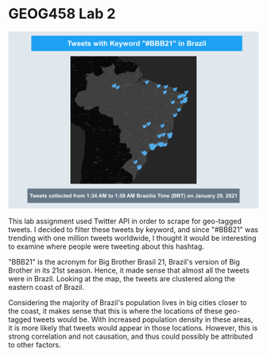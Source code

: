 # GEOG458 Lab 2

![Map Image](img/esiangkam_tweetmap.png)

This lab assignment used Twitter API in order to scrape for geo-tagged tweets. I decided to filter these tweets by keyword, and since "#BBB21" was trending with one million tweets worldwide, I thought it would be interesting to examine where people were tweeting about this hashtag.

"BBB21" is the acronym for Big Brother Brasil 21, Brazil's version of Big Brother in its 21st season. Hence, it made sense that almost all the tweets were in Brazil. Looking at the map, the tweets are clustered along the eastern coast of Brazil.

Considering the majority of Brazil's population lives in big cities closer to the coast, it makes sense that this is where the locations of these geo-tagged tweets would be. With increased population density in these areas,   it is more likely that tweets would appear in those locations. However, this is strong correlation and not causation, and thus could possibly be attributed to other factors.
